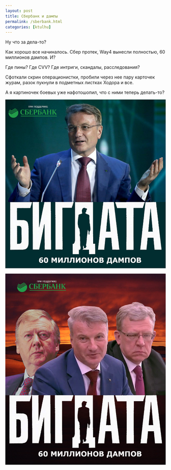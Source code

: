 ```yaml
---
layout: post
title: Сбербанк и дампы
permalink: /sberbank.html
categories: [ktulhu]
---
```


Ну что за дела-то?

Как хорошо все начиналось. Сбер протек, Way4 вынесли полностью, 60 миллионов дампов. И?

Где пины? Где CVV? Где интриги, скандалы, расследования?

Сфоткали скрин операционистки, пробили через нее пару карточек журам, разок пукнули в подметных листках Ходора и все.

А я картиночек боевых уже нафотошопил, что с ними теперь делать-то?

![Бигдата](/images/2019/10/bigdata-3.jpg)

![Сбер](/images/2019/10/bigdata2.jpg)
